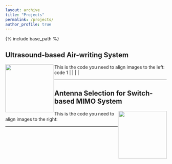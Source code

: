 ```yaml
---
layout: archive
title: "Projects"
permalink: /projects/
author_profile: true
---
```


{% include base_path %}


## Ultrasound-based Air-writing System

<img align="left" width="150" height="150" src="/images/500x300.png">

This is the code you need to align images to the left:
code 1
|
|
|
|

---

## Antenna Selection for Switch-based MIMO System

<img align="right" width="150" height="150" src="/images/500x300.png">

This is the code you need to align images to the right:

---




